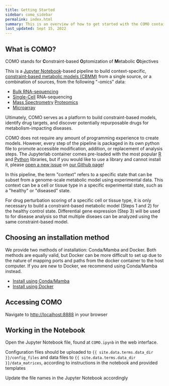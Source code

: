 ```yaml
---
title: Getting Started
sidebar: como_sidebar
permalink: index.html
summary: This is an overview of how to get started with the COMO container
last_updated: Sept 15, 2022
---
```


## What is COMO?

COMO stands for **C**onstraint-based **O**ptomization of **M**etabolic **O**bjectives

This is a [Jupyter Notebook](https://jupyter.org/)-based pipeline to build
context-specific, [constraint-based metabolic models (CBMM)](https://en.wikipedia.org/wiki/Metabolic_network_modelling)
from a single source, or a combination of sources, from the following "-omics" data:

- [Bulk RNA-sequencing](https://en.wikipedia.org/wiki/RNA-Seq)
- [Single-Cell](https://en.wikipedia.org/wiki/Single_cell_sequencing) RNA-sequencing
- [Mass Spectrometry](https://en.wikipedia.org/wiki/Mass_spectrometry) [Proteomics](https://en.wikipedia.org/wiki/Proteomics)
- [Microarray](https://en.wikipedia.org/wiki/Microarray)

Ultimately, COMO serves as a platform to build constraint-based models, identify drug targets, and discover potentially
repurposable drugs for metabolism-impacting diseases.

COMO does not require any amount of programming experience to create models. However, every step of the pipeline is
packaged in its own python file to promote accessible modification, addition, or replacement of analysis steps. The
Jupyterlab container comes pre-loaded with the most popular [R](https://www.r-project.org/)
and [Python](https://www.python.org/) libraries, but if you would like to use a library and cannot install it,
please [open a new issue](https://github.com/HelikarLab/COMO/issues)
on [our Github page](https://github.com/HelikarLab)!

In this pipeline, the term "context" refers to a specific state that can be subset from a genome-scale metabolic model
using experimental data. This context can be a cell or tissue type in a specific experimental state, such as a
"healthy" or "diseased" state.

For drug perturbation scoring of a specific cell or tissue type, it is only necessary to build a constraint-based
metabolic model (Steps 1 and 2) for the healthy control state. Differential gene expression (Step 3) will be used to for
disease analysis so that multiple diseaes can be analyzed using the same constraint-based model.

## Choosing an installation method

We provide two methods of installation: Conda/Mamba and Docker. Both methods are equally valid, but Docker can be more
difficult to set up due to the nature of mapping ports and paths from the docker container to the host computer.
If you are new to Docker, we recommend using Conda/Mamba instead.

- [Install using Conda/Mamba](/COMO/como_conda_overview.html)
- [Install using Docker](/COMO/como_docker_overview.html)

## Accessing COMO

Navigate to [http://localhost:8888](http://localhost:8888) in your browser

## Working in the Notebook

Open the Jupyter Notebook file, found at `COMO.ipynb` in the web interface.

Configuration files should be uploaded to `{{ site.data.terms.data_dir }}/config_files` and data files
to `{{ site.data.terms.data_dir }}/data_matrices`, according to instructions in the notebook and provided templates

Update the file names in the Jupyter Notebook accordingly
